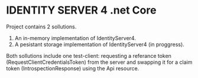 IDENTITY SERVER 4 .net Core
===================================

Project contains 2 sollutions. 

1. An in-memory implementation of IdentityServer4.
2. A pesistant storage implementation of IdentityServer4 (in proggress).

Both sollutions include one test-client: requesting a referance token (RequestClientCredentialsToken) from the server and swapping it for a claim token (IntrospectionResponse) using the Api resource. 



